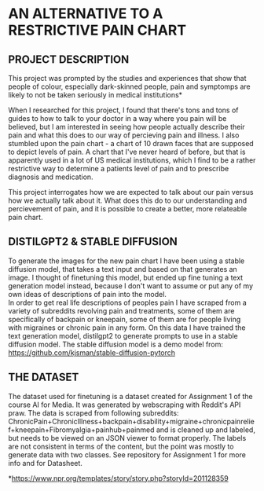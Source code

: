 # AN ALTERNATIVE TO A RESTRICTIVE PAIN CHART

## PROJECT DESCRIPTION 
This project was prompted by the studies and experiences that show that people of colour, especially dark-skinned people, pain and symptomps are likely to not be taken seriously in medical institutions*

When I researched for this project, I found that there's tons and tons of guides to how to talk to your doctor in a way where you pain will be believed, but I am interested in seeing how people actually describe their pain and what this does to our way of percieving pain and illness. 
I also stumbled upon the pain chart - a chart of 10 drawn faces that are supposed to depict levels of pain. A chart that I've never heard of before, but that is apparently used in a lot of US medical institutions, which I find to be a rather restrictive way to determine a patients level of pain and to prescribe diagnosis and medication. 

This project interrogates how we are expected to talk about our pain versus how we actually talk about it. What does this do to our understanding and percievement of pain, and it is possible to create a better, more relateable pain chart. 


## DISTILGPT2 & STABLE DIFFUSION 

To generate the images for the new pain chart I have been using a stable diffusion model, that takes a text input and based on that generates an image. I thought of finetuning this model, but ended up fine tuning a text generation model instead, because I don't want to assume or put any of my own ideas of descriptions of pain into the model.   
In order to get real life descriptions of peoples pain I have scraped from a variety of subreddits revolving pain and treatments, some of them are specifically of backpain or kneepain, some of them are for people living with migraines or chronic pain in any form. 
On this data I have trained the text generation model, distilgpt2 to generate prompts to use in a stable diffusion model. 
The stable diffusion model is a demo model from: https://github.com/kjsman/stable-diffusion-pytorch


## THE DATASET 

The dataset used for finetuning is a dataset created for Assignment 1 of the course AI for Media. It was generated by webscraping with Reddit's API praw. 
The data is scraped from following subreddits: ChronicPain+ChronicIllness+backpain+disability+migraine+chronicpainrelief+kneepain+Fibromyalgia+painhub+painmed and is cleaned up and labeled, but  needs to be viewed on an JSON viewer to format properly. 
The labels are not consistent in terms of the content, but the point was mostly to generate data with two classes. 
See repository for Assignment 1 for more info and for Datasheet.



*https://www.npr.org/templates/story/story.php?storyId=201128359
